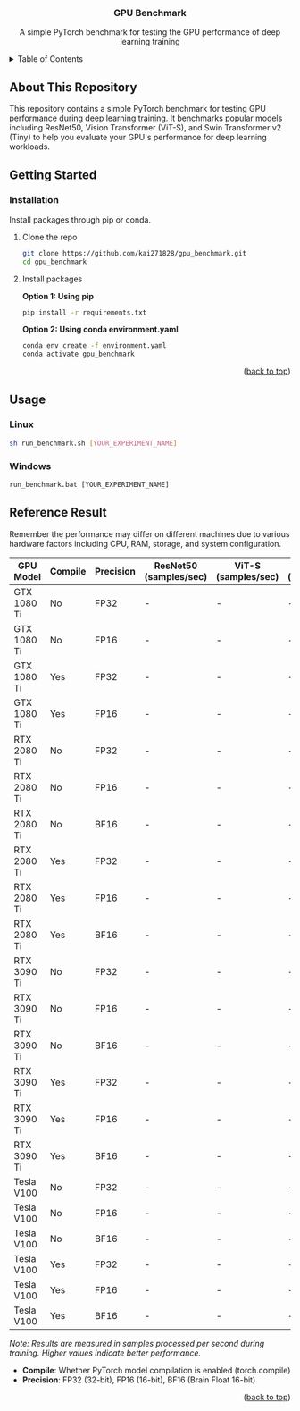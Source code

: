 <a name="readme-top"></a>


<!-- PROJECT LOGO -->
<br />
<div align="center">
  <!-- <a href="https://github.com/kai271828">
    <img src="images/logo.png" alt="Logo" width="80" height="80">
  </a> -->

  <h3 align="center">GPU Benchmark </h3>

  <p align="center">
    A simple PyTorch benchmark for testing the GPU performance of deep learning training
    <!-- <br />
    <a href="https://github.com/kai271828"><strong>Explore the docs »</strong></a>
    <br />
    <br />
    <a href="https://github.com/kai271828">View Demo</a>
    ·
    <a href="https://github.com/kai271828/.../issues">Report Bug</a>
    ·
    <a href="https://github.com/kai271828/.../issues">Request Feature</a>
  </p> -->
</div>



<!-- TABLE OF CONTENTS -->
<details>
  <summary>Table of Contents</summary>
  <ol>
    <li>
      <a href="#about-this-repository">About This Repository</a>
    </li>
    <li>
      <a href="#getting-started">Getting Started</a>
      <ul>
        <li><a href="#installation">Installation</a></li>
      </ul>
    </li>
    <li>
      <a href="#usage">Usage</a>
    </li>
    <li>
      <a href="#reference-result">Reference Result</a>
    </li>
  </ol>
</details>



<!-- ABOUT THE PROJECT -->
## About This Repository

This repository contains a simple PyTorch benchmark for testing GPU performance during deep learning training. It benchmarks popular models including ResNet50, Vision Transformer (ViT-S), and Swin Transformer v2 (Tiny) to help you evaluate your GPU's performance for deep learning workloads.



<!-- ### Built With -->

<!-- This section should list any major frameworks/libraries used to bootstrap your project. Leave any add-ons/plugins for the acknowledgements section. Here are a few examples. -->

<!-- * [![Python][Next.js]][Next-url]
* [![React][React.js]][React-url]
* [![Vue][Vue.js]][Vue-url]
* [![Angular][Angular.io]][Angular-url]
* [![Svelte][Svelte.dev]][Svelte-url]
* [![Laravel][Laravel.com]][Laravel-url]
* [![Bootstrap][Bootstrap.com]][Bootstrap-url]
* [![JQuery][JQuery.com]][JQuery-url]

<p align="right">(<a href="#readme-top">back to top</a>)</p> -->



<!-- GETTING STARTED -->
## Getting Started

<!-- This is an example of how you may give instructions on setting up your project locally.
To get a local copy up and running follow these simple example steps. -->

<!-- ### Prerequisites

Install packages through pip.
* pip
  ```sh
  pip install -r requirements.txt
  ``` -->

### Installation

Install packages through pip or conda.

1. Clone the repo
   ```sh
   git clone https://github.com/kai271828/gpu_benchmark.git
   cd gpu_benchmark
   ```
2. Install packages
   
   **Option 1: Using pip**
   ```sh
   pip install -r requirements.txt
   ```
   
   **Option 2: Using conda environment.yaml**
   ```sh
   conda env create -f environment.yaml
   conda activate gpu_benchmark
   ```

<p align="right">(<a href="#readme-top">back to top</a>)</p>



<!-- USAGE EXAMPLES -->
## Usage

### Linux
```bash
sh run_benchmark.sh [YOUR_EXPERIMENT_NAME]
```

### Windows
```cmd
run_benchmark.bat [YOUR_EXPERIMENT_NAME]
```


## Reference Result
Remember the performance may differ on different machines due to various hardware factors including CPU, RAM, storage, and system configuration.

| GPU Model | Compile | Precision | ResNet50 (samples/sec) | ViT-S (samples/sec) | Swin-v2-T (samples/sec) |
|-----------|---------|-----------|----------------------|-------------------|------------------------|
| GTX 1080 Ti | No | FP32 | - | - | - |
| GTX 1080 Ti | No | FP16 | - | - | - |
| GTX 1080 Ti | Yes | FP32 | - | - | - |
| GTX 1080 Ti | Yes | FP16 | - | - | - |
| RTX 2080 Ti | No | FP32 | - | - | - |
| RTX 2080 Ti | No | FP16 | - | - | - |
| RTX 2080 Ti | No | BF16 | - | - | - |
| RTX 2080 Ti | Yes | FP32 | - | - | - |
| RTX 2080 Ti | Yes | FP16 | - | - | - |
| RTX 2080 Ti | Yes | BF16 | - | - | - |
| RTX 3090 Ti | No | FP32 | - | - | - |
| RTX 3090 Ti | No | FP16 | - | - | - |
| RTX 3090 Ti | No | BF16 | - | - | - |
| RTX 3090 Ti | Yes | FP32 | - | - | - |
| RTX 3090 Ti | Yes | FP16 | - | - | - |
| RTX 3090 Ti | Yes | BF16 | - | - | - |
| Tesla V100 | No | FP32 | - | - | - |
| Tesla V100 | No | FP16 | - | - | - |
| Tesla V100 | No | BF16 | - | - | - |
| Tesla V100 | Yes | FP32 | - | - | - |
| Tesla V100 | Yes | FP16 | - | - | - |
| Tesla V100 | Yes | BF16 | - | - | - |

*Note: Results are measured in samples processed per second during training. Higher values indicate better performance.*

- **Compile**: Whether PyTorch model compilation is enabled (torch.compile)
- **Precision**: FP32 (32-bit), FP16 (16-bit), BF16 (Brain Float 16-bit)


<p align="right">(<a href="#readme-top">back to top</a>)</p>



<!-- ROADMAP -->
<!-- ## Roadmap

- [x] Add Changelog
- [x] Add back to top links
- [ ] Add Additional Templates w/ Examples
- [ ] Add "components" document to easily copy & paste sections of the readme
- [ ] Multi-language Support
    - [ ] Chinese
    - [ ] Spanish

See the [open issues](https://github.com/kai271828/Best-README-Template/issues) for a full list of proposed features (and known issues).

<p align="right">(<a href="#readme-top">back to top</a>)</p> -->

<!-- CONTRIBUTING -->
<!-- ## Contributing

Contributions are what make the open source community such an amazing place to learn, inspire, and create. Any contributions you make are **greatly appreciated**.

If you have a suggestion that would make this better, please fork the repo and create a pull request. You can also simply open an issue with the tag "enhancement".
Don't forget to give the project a star! Thanks again!

1. Fork the Project
2. Create your Feature Branch (`git checkout -b feature/AmazingFeature`)
3. Commit your Changes (`git commit -m 'Add some AmazingFeature'`)
4. Push to the Branch (`git push origin feature/AmazingFeature`)
5. Open a Pull Request

<p align="right">(<a href="#readme-top">back to top</a>)</p> -->



<!-- LICENSE -->
<!-- ## License

Distributed under the MIT License. See `LICENSE.txt` for more information.

<p align="right">(<a href="#readme-top">back to top</a>)</p> -->



<!-- CONTACT -->
<!-- ## Contact

Your Name - [@your_twitter](https://twitter.com/your_username) - email@example.com

Project Link: [https://github.com/your_username/repo_name](https://github.com/your_username/repo_name)

<p align="right">(<a href="#readme-top">back to top</a>)</p> -->



<!-- ACKNOWLEDGMENTS -->
<!-- ## Acknowledgments

Use this space to list resources you find helpful and would like to give credit to. I've included a few of my favorites to kick things off!

* [Choose an Open Source License](https://choosealicense.com)
* [GitHub Emoji Cheat Sheet](https://www.webpagefx.com/tools/emoji-cheat-sheet)
* [Malven's Flexbox Cheatsheet](https://flexbox.malven.co/)
* [Malven's Grid Cheatsheet](https://grid.malven.co/)
* [Img Shields](https://shields.io)
* [GitHub Pages](https://pages.github.com)
* [Font Awesome](https://fontawesome.com)
* [React Icons](https://react-icons.github.io/react-icons/search)

<p align="right">(<a href="#readme-top">back to top</a>)</p> -->



<!-- MARKDOWN LINKS & IMAGES -->
<!-- https://www.markdownguide.org/basic-syntax/#reference-style-links -->
<!-- [contributors-shield]: https://img.shields.io/github/contributors/kai271828/Best-README-Template.svg?style=for-the-badge
[contributors-url]: https://github.com/kai271828/Best-README-Template/graphs/contributors
[forks-shield]: https://img.shields.io/github/forks/kai271828/Best-README-Template.svg?style=for-the-badge
[forks-url]: https://github.com/kai271828/Best-README-Template/network/members
[stars-shield]: https://img.shields.io/github/stars/kai271828/Best-README-Template.svg?style=for-the-badge
[stars-url]: https://github.com/kai271828/Best-README-Template/stargazers
[issues-shield]: https://img.shields.io/github/issues/kai271828/Best-README-Template.svg?style=for-the-badge
[issues-url]: https://github.com/kai271828/Best-README-Template/issues
[license-shield]: https://img.shields.io/github/license/kai271828/Best-README-Template.svg?style=for-the-badge
[license-url]: https://github.com/kai271828/Best-README-Template/blob/master/LICENSE.txt
[linkedin-shield]: https://img.shields.io/badge/-LinkedIn-black.svg?style=for-the-badge&logo=linkedin&colorB=555
[linkedin-url]: https://linkedin.com/in/kai271828
[product-screenshot]: images/screenshot.png
[Next.js]: https://img.shields.io/badge/next.js-000000?style=for-the-badge&logo=nextdotjs&logoColor=white
[Next-url]: https://nextjs.org/
[React.js]: https://img.shields.io/badge/React-20232A?style=for-the-badge&logo=react&logoColor=61DAFB
[React-url]: https://reactjs.org/
[Vue.js]: https://img.shields.io/badge/Vue.js-35495E?style=for-the-badge&logo=vuedotjs&logoColor=4FC08D
[Vue-url]: https://vuejs.org/
[Angular.io]: https://img.shields.io/badge/Angular-DD0031?style=for-the-badge&logo=angular&logoColor=white
[Angular-url]: https://angular.io/
[Svelte.dev]: https://img.shields.io/badge/Svelte-4A4A55?style=for-the-badge&logo=svelte&logoColor=FF3E00
[Svelte-url]: https://svelte.dev/
[Laravel.com]: https://img.shields.io/badge/Laravel-FF2D20?style=for-the-badge&logo=laravel&logoColor=white
[Laravel-url]: https://laravel.com
[Bootstrap.com]: https://img.shields.io/badge/Bootstrap-563D7C?style=for-the-badge&logo=bootstrap&logoColor=white
[Bootstrap-url]: https://getbootstrap.com
[JQuery.com]: https://img.shields.io/badge/jQuery-0769AD?style=for-the-badge&logo=jquery&logoColor=white
[JQuery-url]: https://jquery.com  -->
